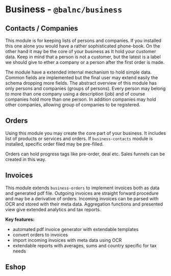 # Business - `@balnc/business`

## Contacts / Companies

This module is for keeping lists of persons and companies. If you installed this one alone you would have a rather sophisticated phone-book. On the other hand it may be the core of your business as It hold your customer data. Keep in mind that a person is not a customer, but the latest is a label we should give to ether a company or a person after the first order is made.

The module have a extended internal mechanism to hold simple data. Common fields are implemented but the final user may extend easily the schema dropping more fields. The abstract overview of this module has only persons and companies (groups of persons). Every person may belong to more than one company using a description (job) and of course companies hold more than one person. In addition companies may hold other companies, allowing group of companies to be registered.

## Orders

Using this module you may create the core part of your business. It includes list of products or services and orders. If `business-contacts` module is installed, specific order filed may be pre-filled.

Orders can hold progress tags like pre-order, deal etc. Sales funnels can be created in this way.

## Invoices

This module extends `business-orders` to implement invoices both as data and generated pdf file. Outgoing invoices are straight forward procedure and may be a derivative of orders. Incoming invoices can be parsed with OCR and stored with their meta data. Aggregation functions and presented view give extended analytics and tax reports.

**Key features:**

- automated pdf invoice generator with extendable templates
- convert orders to invoices
- import incoming invoices with meta data using OCR
- extendable reports with averages, sums and country specific for tax needs

## Eshop
